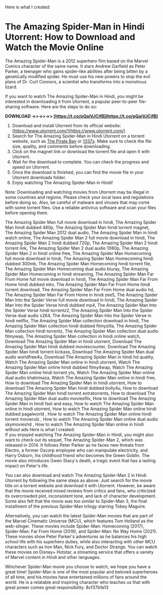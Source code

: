 Here is what I created:  
# The Amazing Spider-Man in Hindi Utorrent: How to Download and Watch the Movie Online
 
The Amazing Spider-Man is a 2012 superhero film based on the Marvel Comics character of the same name. It stars Andrew Garfield as Peter Parker, a teenager who gains spider-like abilities after being bitten by a genetically modified spider. He must use his new powers to stop the evil plans of Dr. Curt Connors, a scientist who transforms into a monstrous lizard.
 
If you want to watch The Amazing Spider-Man in Hindi, you might be interested in downloading it from Utorrent, a popular peer-to-peer file-sharing software. Here are the steps to do so:
 
**DOWNLOAD ->>->>->> [https://t.co/pQaiVJCifB](https://t.co/pQaiVJCifB)**


 
1. Download and install Utorrent from its official website: [https://www.utorrent.com/](https://www.utorrent.com/)
2. Search for The Amazing Spider-Man in Hindi Utorrent on a torrent website, such as [The Pirate Bay](https://thepiratebay.org/) or [1337x](https://1337x.to/). Make sure to check the file size, quality, and comments before downloading.
3. Click on the magnet link or download the torrent file and open it with Utorrent.
4. Wait for the download to complete. You can check the progress and speed on Utorrent.
5. Once the download is finished, you can find the movie file in your Utorrent downloads folder.
6. Enjoy watching The Amazing Spider-Man in Hindi!

Note: Downloading and watching movies from Utorrent may be illegal in some countries and regions. Please check your local laws and regulations before doing so. Also, be careful of malware and viruses that may come with some torrent files. Use a reliable antivirus software and scan your files before opening them.
 
The Amazing Spider Man full movie download in hindi,  The Amazing Spider Man hindi dubbed 480p,  The Amazing Spider Man hindi torrent magnet,  The Amazing Spider Man 2012 dual audio,  The Amazing Spider Man in hindi watch online,  The Amazing Spider Man 2 full movie download in hindi,  The Amazing Spider Man 2 hindi dubbed 720p,  The Amazing Spider Man 2 hindi torrent link,  The Amazing Spider Man 2 dual audio 1080p,  The Amazing Spider Man 2 in hindi online free,  The Amazing Spider Man Homecoming full movie download in hindi,  The Amazing Spider Man Homecoming hindi dubbed 300mb,  The Amazing Spider Man Homecoming hindi torrent file,  The Amazing Spider Man Homecoming dual audio bluray,  The Amazing Spider Man Homecoming in hindi streaming,  The Amazing Spider Man Far From Home full movie download in hindi,  The Amazing Spider Man Far From Home hindi dubbed mkv,  The Amazing Spider Man Far From Home hindi torrent download,  The Amazing Spider Man Far From Home dual audio hd,  The Amazing Spider Man Far From Home in hindi zee5,  The Amazing Spider Man Into the Spider Verse full movie download in hindi,  The Amazing Spider Man Into the Spider Verse hindi dubbed mp4,  The Amazing Spider Man Into the Spider Verse hindi torrentz2,  The Amazing Spider Man Into the Spider Verse dual audio x264,  The Amazing Spider Man Into the Spider Verse in hindi netflix,  The Amazing Spider Man collection download in hindi,  The Amazing Spider Man collection hindi dubbed filmyzilla,  The Amazing Spider Man collection hindi torrentz,  The Amazing Spider Man collection dual audio filmywap,  The Amazing Spider Man collection in hindi online watch,  Download The Amazing Spider Man in hindi utorrent,  Download The Amazing Spider Man hindi dubbed moviescounter,  Download The Amazing Spider Man hindi torrent kickass,  Download The Amazing Spider Man dual audio worldfree4u,  Download The Amazing Spider Man in hindi hd quality,  Watch The Amazing Spider Man online in hindi utorrent,  Watch The Amazing Spider Man online hindi dubbed filmy4wap,  Watch The Amazing Spider Man online hindi torrent yts,  Watch The Amazing Spider Man online dual audio khatrimaza,  Watch The Amazing Spider Man online in hindi free,  How to download The Amazing Spider Man in hindi utorrent,  How to download The Amazing Spider Man hindi dubbed bolly4u,  How to download The Amazing Spider Man hindi torrent extratorrents,  How to download The Amazing Spider Man dual audio moviesflix,  How to download The Amazing Spider Man in hindi fast and easy,  How to watch The Amazing Spider Man online in hindi utorrent,  How to watch The Amazing Spider Man online hindi dubbed pagalworld ,  How to watch The Amazing Spider Man online hindi torrent movierulz ,  How to watch The Amazing Spider Man online dual audio skymovieshd ,  How to watch The Amazing Spider Man online in hindi without ads
 Here is what I created:  
If you enjoyed watching The Amazing Spider-Man in Hindi, you might also want to check out its sequel, The Amazing Spider-Man 2, which was released in 2014. It follows Peter Parker as he faces new threats from Electro, a former Oscorp employee who can manipulate electricity, and Harry Osborn, his childhood friend who becomes the Green Goblin. The movie also introduces Gwen Stacy's death, a tragic event that has a lasting impact on Peter's life.
 
You can also download and watch The Amazing Spider-Man 2 in Hindi Utorrent by following the same steps as above. Just search for the movie title on a torrent website and download it with Utorrent. However, be aware that the movie received mixed reviews from critics and fans, who criticized its overcrowded plot, inconsistent tone, and lack of character development. Some also felt that the movie was too similar to Spider-Man 3, the final installment of the previous Spider-Man trilogy starring Tobey Maguire.
 
Alternatively, you can watch the latest Spider-Man movies that are part of the Marvel Cinematic Universe (MCU), which features Tom Holland as the web-slinger. These movies include Spider-Man: Homecoming (2017), Spider-Man: Far From Home (2019), and Spider-Man: No Way Home (2021). These movies show Peter Parker's adventures as he balances his high school life with his superhero duties, while also interacting with other MCU characters such as Iron Man, Nick Fury, and Doctor Strange. You can watch these movies on Disney+ Hotstar, a streaming service that offers a variety of Marvel content in Hindi and other languages.
 
Whichever Spider-Man movie you choose to watch, we hope you have a great time! Spider-Man is one of the most popular and beloved superheroes of all time, and his movies have entertained millions of fans around the world. He is a relatable and inspiring character who teaches us that with great power comes great responsibility.
 8cf37b1e13
 
